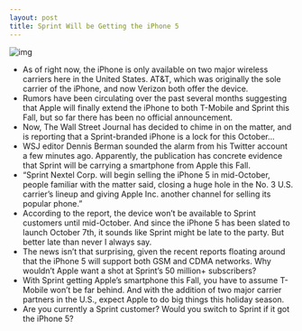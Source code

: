 ```yaml
---
layout: post
title: Sprint Will be Getting the iPhone 5
---
```

![img](http://media.idownloadblog.com/wp-content/uploads/2011/07/sprint-logo.jpg)
* As of right now, the iPhone is only available on two major wireless carriers here in the United States. AT&T, which was originally the sole carrier of the iPhone, and now Verizon both offer the device.
* Rumors have been circulating over the past several months suggesting that Apple will finally extend the iPhone to both T-Mobile and Sprint this Fall, but so far there has been no official announcement.
* Now, The Wall Street Journal has decided to chime in on the matter, and is reporting that a Sprint-branded iPhone is a lock for this October…
* WSJ editor Dennis Berman sounded the alarm from his Twitter account a few minutes ago. Apparently, the publication has concrete evidence that Sprint will be carrying a smartphone from Apple this Fall.
* “Sprint Nextel Corp. will begin selling the iPhone 5 in mid-October, people familiar with the matter said, closing a huge hole in the No. 3 U.S. carrier’s lineup and giving Apple Inc. another channel for selling its popular phone.”
* According to the report, the device won’t be available to Sprint customers until mid-October. And since the iPhone 5 has been slated to launch October 7th, it sounds like Sprint might be late to the party. But better late than never I always say.
* The news isn’t that surprising, given the recent reports floating around that the iPhone 5 will support both GSM and CDMA networks. Why wouldn’t Apple want a shot at Sprint’s 50 million+ subscribers?
* With Sprint getting Apple’s smartphone this Fall, you have to assume T-Mobile won’t be far behind. And with the addition of two major carrier partners in the U.S., expect Apple to do big things this holiday season.
* Are you currently a Sprint customer? Would you switch to Sprint if it got the iPhone 5?

